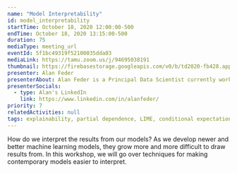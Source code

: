 ```yaml
---
name: "Model Interpretability"
id: model_interpretability
startTime: October 18, 2020 12:00:00-500
endTime: October 18, 2020 13:15:00-500
duration: 75
mediaType: meeting_url
eventId: 5f1bc49319f52100035dda03
mediaLink: https://tamu.zoom.us/j/94695038191
thumbnail: https://firebasestorage.googleapis.com/v0/b/td2020-fb428.appspot.com/o/Frame%206.png?alt=media&token=6197430c-42e9-4db0-b342-95490a63426f
presenter: Alan Feder
presenterAbout: Alan Feder is a Principal Data Scientist currently working for Invesco Mutual Funds. Prior to Invesco, Alan worked for 8 years gaining actuarial and data science experience in finance. Alan has a Bachelors Degree in Mathematics & Economics from Columbia University, and a Masters in Statistics from Columbia as well.
presenterSocials:
  - type: Alan's LinkedIn
    link: https://www.linkedin.com/in/alanfeder/
priority: 7
relatedActivities: null
tags: explainability, partial dependence, LIME, conditional expectation, SHAP
---
```


How do we interpret the results from our models? As we develop newer and better machine learning models, they grow more and more difficult to draw results from. In this workshop, we will go over techniques for making contemporary models easier to interpret.

